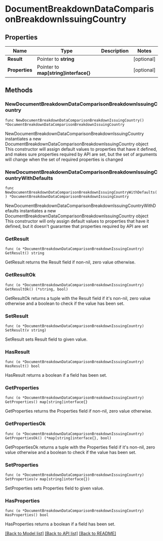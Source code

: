 # DocumentBreakdownDataComparisonBreakdownIssuingCountry

## Properties

Name | Type | Description | Notes
------------ | ------------- | ------------- | -------------
**Result** | Pointer to **string** |  | [optional] 
**Properties** | Pointer to **map[string]interface{}** |  | [optional] 

## Methods

### NewDocumentBreakdownDataComparisonBreakdownIssuingCountry

`func NewDocumentBreakdownDataComparisonBreakdownIssuingCountry() *DocumentBreakdownDataComparisonBreakdownIssuingCountry`

NewDocumentBreakdownDataComparisonBreakdownIssuingCountry instantiates a new DocumentBreakdownDataComparisonBreakdownIssuingCountry object
This constructor will assign default values to properties that have it defined,
and makes sure properties required by API are set, but the set of arguments
will change when the set of required properties is changed

### NewDocumentBreakdownDataComparisonBreakdownIssuingCountryWithDefaults

`func NewDocumentBreakdownDataComparisonBreakdownIssuingCountryWithDefaults() *DocumentBreakdownDataComparisonBreakdownIssuingCountry`

NewDocumentBreakdownDataComparisonBreakdownIssuingCountryWithDefaults instantiates a new DocumentBreakdownDataComparisonBreakdownIssuingCountry object
This constructor will only assign default values to properties that have it defined,
but it doesn't guarantee that properties required by API are set

### GetResult

`func (o *DocumentBreakdownDataComparisonBreakdownIssuingCountry) GetResult() string`

GetResult returns the Result field if non-nil, zero value otherwise.

### GetResultOk

`func (o *DocumentBreakdownDataComparisonBreakdownIssuingCountry) GetResultOk() (*string, bool)`

GetResultOk returns a tuple with the Result field if it's non-nil, zero value otherwise
and a boolean to check if the value has been set.

### SetResult

`func (o *DocumentBreakdownDataComparisonBreakdownIssuingCountry) SetResult(v string)`

SetResult sets Result field to given value.

### HasResult

`func (o *DocumentBreakdownDataComparisonBreakdownIssuingCountry) HasResult() bool`

HasResult returns a boolean if a field has been set.

### GetProperties

`func (o *DocumentBreakdownDataComparisonBreakdownIssuingCountry) GetProperties() map[string]interface{}`

GetProperties returns the Properties field if non-nil, zero value otherwise.

### GetPropertiesOk

`func (o *DocumentBreakdownDataComparisonBreakdownIssuingCountry) GetPropertiesOk() (*map[string]interface{}, bool)`

GetPropertiesOk returns a tuple with the Properties field if it's non-nil, zero value otherwise
and a boolean to check if the value has been set.

### SetProperties

`func (o *DocumentBreakdownDataComparisonBreakdownIssuingCountry) SetProperties(v map[string]interface{})`

SetProperties sets Properties field to given value.

### HasProperties

`func (o *DocumentBreakdownDataComparisonBreakdownIssuingCountry) HasProperties() bool`

HasProperties returns a boolean if a field has been set.


[[Back to Model list]](../README.md#documentation-for-models) [[Back to API list]](../README.md#documentation-for-api-endpoints) [[Back to README]](../README.md)


